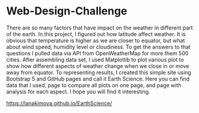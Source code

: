 # Web-Design-Challenge
There are so many factors that have impact on the weather in different part of the earth. In this project, I figured out how latitude affect weather. It is obvious that temperature is higher as we are closer to equator, but what about wind speed, humidity level or cloudiness. To get the answers to that questions I pulled data via API from OpenWeatherMap for more them 500 cities. After assembling data set, I used Matplotlib to plot various plot to show how different aspects of weather change when we close in or move away from equator. To representing results, I created this simple site using Bootstrap 5 and GitHub pages and call it Earth Science. Here you can find data that I used, page to compare all plots on one page, and page with analysis for each aspect. I hope you will find it interesting.

https://lanakimova.github.io/EarthScience/
